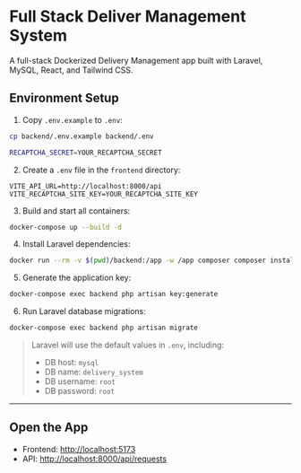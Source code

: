 # Full Stack Deliver Management System

A full-stack Dockerized Delivery Management app built with Laravel, MySQL, React, and Tailwind CSS.

## Environment Setup

1. Copy `.env.example` to `.env`:

```bash
cp backend/.env.example backend/.env

RECAPTCHA_SECRET=YOUR_RECAPTCHA_SECRET
```

2. Create a `.env` file in the `frontend` directory:

```env
VITE_API_URL=http://localhost:8000/api
VITE_RECAPTCHA_SITE_KEY=YOUR_RECAPTCHA_SITE_KEY
```

3. Build and start all containers:

```bash
docker-compose up --build -d
```

4. Install Laravel dependencies:

```bash
docker run --rm -v $(pwd)/backend:/app -w /app composer composer install
```

5. Generate the application key:

```bash
docker-compose exec backend php artisan key:generate
```

6. Run Laravel database migrations:

```bash
docker-compose exec backend php artisan migrate
```

> Laravel will use the default values in `.env`, including:
> - DB host: `mysql`
> - DB name: `delivery_system`
> - DB username: `root`
> - DB password: `root`

---

## Open the App

- Frontend: [http://localhost:5173](http://localhost:5173)
- API: [http://localhost:8000/api/requests](http://localhost:8000/api/requests)
